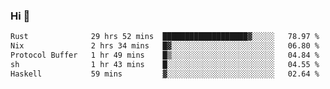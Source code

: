 ### Hi 👋

<!--START_SECTION:waka-->

```txt
Rust              29 hrs 52 mins  ███████████████████▓░░░░░   78.97 %
Nix               2 hrs 34 mins   █▓░░░░░░░░░░░░░░░░░░░░░░░   06.80 %
Protocol Buffer   1 hr 49 mins    █▒░░░░░░░░░░░░░░░░░░░░░░░   04.84 %
sh                1 hr 43 mins    █░░░░░░░░░░░░░░░░░░░░░░░░   04.55 %
Haskell           59 mins         ▓░░░░░░░░░░░░░░░░░░░░░░░░   02.64 %
```

<!--END_SECTION:waka-->
